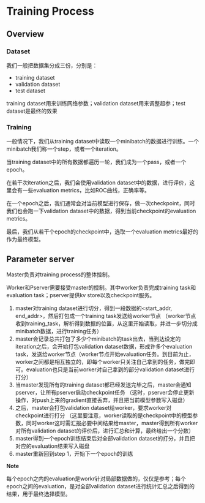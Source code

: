 # Training Process

## Overview

### Dataset

我们一般把数据集分成三份，分别是：

- training dataset
- validation dataset
- test dataset

training dataset用来训练网络参数；validation dataset用来调整超参；test dataset是最终的效果

### Training 

一般情况下，我们从training dataset中读取一个minibatch的数据进行训练。一个minibatch我们称一个step，或者一个iteration。

当training dataset中的所有数据都遍历一轮，我们成为一个pass，或者一个epoch。

在若干次iteration之后，我们会使用validation dataset中的数据，进行评价，这里会有一些evaluation metrics，比如ROC曲线，正确率等。

在一个epoch之后，我们通常会对当前模型进行保存，做一次checkpoint，同时我们也会跑一下validation dataset中的数据，得到当前checkpoint的evaluation metrics。

最后，我们从若干个epoch的checkpoint中，选取一个evaluation metrics最好的作为最终模型。


## Parameter server


Master负责对training process的整体控制。

Worker和Pserver需要接受master的控制。其中worker负责完成training task和evaluation task；pserver提供kv store以及checkpoint服务。

1. master对training dataset进行切分，得到一段数据的<start_addr, end_addr>，然后打包成一个training task发送给worker节点 （worker节点收到training_task，解析得到数据的位置，从这里开始读取，并进一步切分成minibatch数据，进行training任务）
2. master会记录总共打包了多少个minibatch的task出去，当到达设定的iteration之后，会开始打包validation dataset数据，形成许多个evaluation task，发送给worker节点（worker节点开始evaluation任务。到目前为止，worker之间都是相互独立的，即每个worker只关注自己拿到的任务，做完即可。evaluation也只是当前worker对自己拿到的部分validation dataset进行打分）
3. 当master发现所有的training dataset都已经发送完毕之后，master会通知pserver，让所有pserver启动checkpoint任务 （这时，pserver会停止更新操作，对push上来的gradient直接丢弃，并且把当前模型参数写入磁盘）
4. 之后，master会打包validation dataset给worker，要求worker对checkpoint进行打分 （这里要注意，worker读取的是checkpoint中的模型参数，同时worker这时需汇报必要中间结果给master，master得到所有worker对所有validation dataset的评价后，进行汇总和计算，最终给出一个分数）
5. master得到一个epoch训练结束后对全部validation dataset的打分，并且把对应的evaluation结果写入磁盘
6. master重新回到step 1，开始下一个epoch的训练


**Note**

每个epoch之内的evaluation是workr针对局部数据做的，仅仅是参考；每个epoch之间的evaluation，是对全部validation dataset进行统计汇总之后得到的结果，用于最终选择模型。




